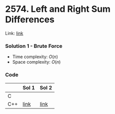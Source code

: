 # 2574. Left and Right Sum Differences
Link: [link](https://leetcode.com/problems/left-and-right-sum-differences/)

### Solution 1 - Brute Force
* Time complexity: $O(n)$
* Space complexity: $O(n)$

### Code
||Sol 1|Sol 2|
|-|-|-|
|C|||
|C++|[link](./sol_1/main.cpp)|[link](./sol_2/main.cpp)|